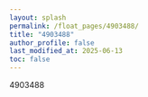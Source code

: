 ```yaml
---
layout: splash
permalink: /float_pages/4903488/
title: "4903488"
author_profile: false
last_modified_at: 2025-06-13
toc: false
---
```

 
4903488
